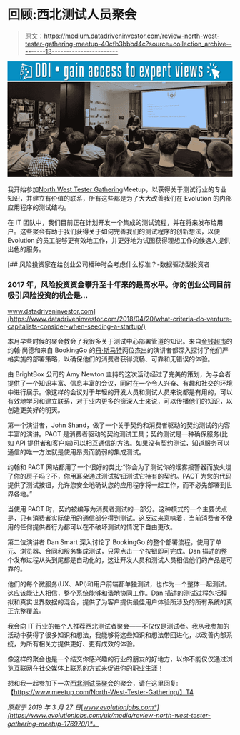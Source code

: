 # 回顾:西北测试人员聚会

> 原文：<https://medium.datadriveninvestor.com/review-north-west-tester-gathering-meetup-40cfb3bbbd4c?source=collection_archive---------13----------------------->

[![](img/f0a84ae1ebee424427ac94a352718b72.png)](http://www.track.datadriveninvestor.com/1B9E)![](img/c593b7f10849730e6357b09179316cec.png)

我开始参加[North West Tester Gathering](https://www.meetup.com/North-West-Tester-Gathering/)Meetup，以获得关于测试行业的专业知识，并建立有价值的联系，所有这些都是为了大大改善我们在 Evolution 的内部应用程序的测试结构。

在 IT 团队中，我们目前正在计划开发一个集成的测试流程，并在将来发布给用户。这些聚会有助于我们获得关于如何完善我们的测试程序的创新想法，以便 Evolution 的员工能够更有效地工作，并更好地为试图获得理想工作的候选人提供出色的服务。

[](https://www.datadriveninvestor.com/2018/04/20/what-criteria-do-venture-capitalists-consider-when-seeding-a-startup/) [## 风险投资家在给创业公司播种时会考虑什么标准？-数据驱动型投资者

### 2017 年，风险投资资金攀升至十年来的最高水平。你的创业公司目前吸引风险投资的机会是…

www.datadriveninvestor.com](https://www.datadriveninvestor.com/2018/04/20/what-criteria-do-venture-capitalists-consider-when-seeding-a-startup/) 

本月早些时候的聚会教会了我很多关于测试中心部署管道的知识。来自[金钱超市](https://twitter.com/MSMGroupcareers)的约翰·尚德和来自 BookingGo 的[丹·斯马特](https://twitter.com/theSmartass83)两位杰出的演讲者都深入探讨了他们严格实施的部署策略，以确保他们的消费者获得流畅、可靠和无错误的体验。

由 BrightBox 公司的 Amy Newton 主持的这次活动经过了完美的策划，为与会者提供了一个知识丰富、信息丰富的会议，同时在一个令人兴奋、有趣和社交的环境中进行展示。像这样的会议对于年轻的开发人员和测试人员来说都是有用的，可以有效地学习和建立联系，对于业内更多的资深人士来说，可以传播他们的知识，以创造更美好的明天。

第一个演讲者，John Shand，做了一个关于契约和消费者驱动的契约测试的内容丰富的演讲。PACT 是消费者驱动的契约测试工具；契约测试是一种确保服务(比如 API 提供者和客户端)可以相互通信的方法。如果没有契约测试，知道服务可以通信的唯一方法就是使用昂贵而脆弱的集成测试。

约翰和 PACT 网站都用了一个很好的类比:“你会为了测试你的烟雾报警器而放火烧了你的房子吗？不，你用耳朵通过测试按钮测试它持有的契约。PACT 为您的代码提供了测试按钮，允许您安全地确认您的应用程序将一起工作，而不必先部署到世界各地。”

当使用 PACT 时，契约被编写为消费者测试的一部分。这种模式的一个主要优点是，只有消费者实际使用的通信部分得到测试。这反过来意味着，当前消费者不使用的任何提供者行为都可以在不破坏测试的情况下自由更改。

第二位演讲者 Dan Smart 深入讨论了 BookingGo 的整个部署流程，使用了单元、浏览器、合同和服务集成测试，只需点击一个按钮即可完成。Dan 描述的整个发布过程从头到尾都是自动化的，这让开发人员和测试人员相信他们的产品是可靠的。

他们的每个微服务(UX、API)和用户前端都单独测试，也作为一个整体一起测试。这应该能让人相信，整个系统能够和谐地协同工作。Dan 描述的测试过程包括模拟和真实世界数据的混合，提供了为客户提供最佳用户体验所涉及的所有系统的真正完整覆盖。

我会向 IT 行业的每个人推荐西北测试者聚会——不仅仅是测试者。我从我参加的活动中获得了很多知识和想法，我能够将这些知识和想法带回进化，以改善内部系统，为所有相关方提供更好、更有成效的体验。

像这样的聚会也是一个结交你感兴趣的行业的朋友的好地方，以你不能仅仅通过浏览互联网在社交媒体上联系的方式来促进你的职业生涯！

想和我一起参加下一次[西北测试员聚会](https://www.meetup.com/North-West-Tester-Gathering/)的聚会，请在这里回复:【https://www.meetup.com/North-West-Tester-Gathering/】T4

*原载于 2019 年 3 月 27 日*[*www.evolutionjobs.com*](https://www.evolutionjobs.com/uk/media/review-north-west-tester-gathering-meetup-176970/)*。*